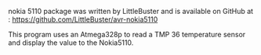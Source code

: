 nokia 5110 package was written by LittleBuster and is available on GitHub at : https://github.com/LittleBuster/avr-nokia5110

This program uses an Atmega328p to read a TMP 36 temperature sensor and display the value to the Nokia5110.